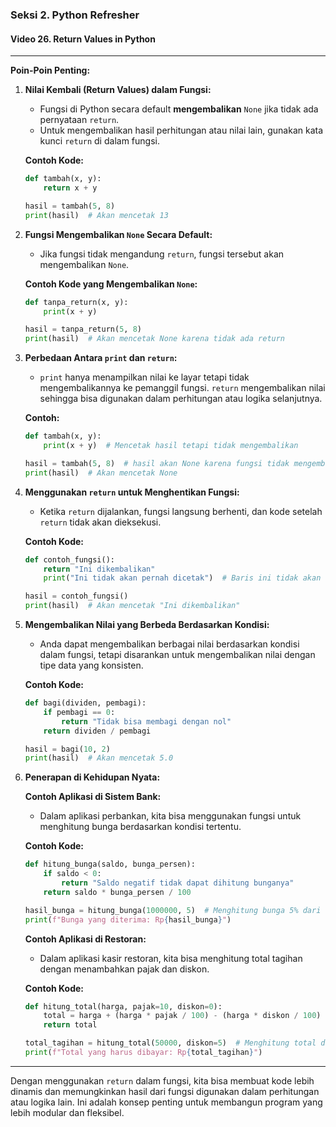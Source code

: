 ### Seksi 2. Python Refresher

#### Video 26. Return Values in Python

---

**Poin-Poin Penting:**

1. **Nilai Kembali (Return Values) dalam Fungsi:**

   - Fungsi di Python secara default **mengembalikan** `None` jika tidak ada pernyataan `return`.
   - Untuk mengembalikan hasil perhitungan atau nilai lain, gunakan kata kunci `return` di dalam fungsi.

   **Contoh Kode:**

   ```python
   def tambah(x, y):
       return x + y

   hasil = tambah(5, 8)
   print(hasil)  # Akan mencetak 13
   ```

2. **Fungsi Mengembalikan `None` Secara Default:**

   - Jika fungsi tidak mengandung `return`, fungsi tersebut akan mengembalikan `None`.

   **Contoh Kode yang Mengembalikan `None`:**

   ```python
   def tanpa_return(x, y):
       print(x + y)

   hasil = tanpa_return(5, 8)
   print(hasil)  # Akan mencetak None karena tidak ada return
   ```

3. **Perbedaan Antara `print` dan `return`:**

   - `print` hanya menampilkan nilai ke layar tetapi tidak mengembalikannya ke pemanggil fungsi. `return` mengembalikan nilai sehingga bisa digunakan dalam perhitungan atau logika selanjutnya.

   **Contoh:**

   ```python
   def tambah(x, y):
       print(x + y)  # Mencetak hasil tetapi tidak mengembalikan

   hasil = tambah(5, 8)  # hasil akan None karena fungsi tidak mengembalikan apapun
   print(hasil)  # Akan mencetak None
   ```

4. **Menggunakan `return` untuk Menghentikan Fungsi:**

   - Ketika `return` dijalankan, fungsi langsung berhenti, dan kode setelah `return` tidak akan dieksekusi.

   **Contoh Kode:**

   ```python
   def contoh_fungsi():
       return "Ini dikembalikan"
       print("Ini tidak akan pernah dicetak")  # Baris ini tidak akan dijalankan

   hasil = contoh_fungsi()
   print(hasil)  # Akan mencetak "Ini dikembalikan"
   ```

5. **Mengembalikan Nilai yang Berbeda Berdasarkan Kondisi:**

   - Anda dapat mengembalikan berbagai nilai berdasarkan kondisi dalam fungsi, tetapi disarankan untuk mengembalikan nilai dengan tipe data yang konsisten.

   **Contoh Kode:**

   ```python
   def bagi(dividen, pembagi):
       if pembagi == 0:
           return "Tidak bisa membagi dengan nol"
       return dividen / pembagi

   hasil = bagi(10, 2)
   print(hasil)  # Akan mencetak 5.0
   ```

6. **Penerapan di Kehidupan Nyata:**

   **Contoh Aplikasi di Sistem Bank:**

   - Dalam aplikasi perbankan, kita bisa menggunakan fungsi untuk menghitung bunga berdasarkan kondisi tertentu.

   **Contoh Kode:**

   ```python
   def hitung_bunga(saldo, bunga_persen):
       if saldo < 0:
           return "Saldo negatif tidak dapat dihitung bunganya"
       return saldo * bunga_persen / 100

   hasil_bunga = hitung_bunga(1000000, 5)  # Menghitung bunga 5% dari saldo Rp1.000.000
   print(f"Bunga yang diterima: Rp{hasil_bunga}")
   ```

   **Contoh Aplikasi di Restoran:**

   - Dalam aplikasi kasir restoran, kita bisa menghitung total tagihan dengan menambahkan pajak dan diskon.

   **Contoh Kode:**

   ```python
   def hitung_total(harga, pajak=10, diskon=0):
       total = harga + (harga * pajak / 100) - (harga * diskon / 100)
       return total

   total_tagihan = hitung_total(50000, diskon=5)  # Menghitung total dengan diskon 5%
   print(f"Total yang harus dibayar: Rp{total_tagihan}")
   ```

---

Dengan menggunakan `return` dalam fungsi, kita bisa membuat kode lebih dinamis dan memungkinkan hasil dari fungsi digunakan dalam perhitungan atau logika lain. Ini adalah konsep penting untuk membangun program yang lebih modular dan fleksibel.
